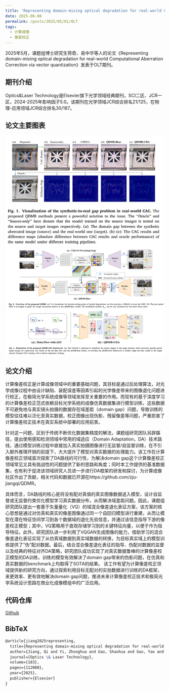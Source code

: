 ```yaml
---
title: 'Representing domain-mixing optical degradation for real-world Computational Aberration Correction via vector quantization'
date: 2025-06-08
permalink: /posts/2025/05/01/OLT
tags:
  - 计算成像
  - 像差校正
---
```


2025年5月，课题组博士研究生蒋奇、易中华等人的论文《Representing domain-mixing optical degradation for real-world Computational Aberration Correction via vector quantization》发表于OLT期刊。

## 期刊介绍

Optics&Laser Technology是Elsevier旗下光学领域经典期刊，SCI二区、JCR一区，2024-2025年影响因子5.0。该期刊在光学领域JCR综合排名21/125，在物理-应用领域JCR综合排名30/187。

## 论文主要图表
<div style="text-align:center">
<img src="/images/research/2025-05-01-OLT/Picture1.png" alt="Portfolio" style="max-width: 100%">
</div>
<div style="text-align:center">
<img src="/images/research/2025-05-01-OLT/Picture2.png" alt="Portfolio" style="max-width: 100%">
</div>
<div style="text-align:center">
<img src="/images/research/2025-05-01-OLT/Picture3.png" alt="Portfolio" style="max-width: 100%">
</div>

## 论文介绍

计算像差校正是计算成像领域中的重要基础问题，其目标是通过后处理算法，对光学成像过程中由设计缺陷、装配误差等因素引起的光学像差带来的图像退化问题进行校正，在极简光学系统成像等领域发挥至关重要的作用。而现有的基于深度学习的计算像差校正范式依赖目标光学系统的成像仿真数据集进行模型训练，这些数据不可避免地与真实镜头拍摄的数据存在域差距（domain gap）问题，导致训练的模型往往难以泛化至真实数据，校正图像出现伪影、残留像差等问题，严重损害了计算像差校正技术在真实系统中部署的应用前景。

针对这一问题，区别于传统不断优化数据集精度的解法，课题组研究团队另辟蹊径，提出使用感知检测领域中常用的域适应（Domain Adaptation，DA）技术路线，通过模型训练过程中直接加入真实拍摄图像进行无监督/自监督训练，在不引入额外推理开销的前提下，大大提升了模型对真实数据的处理能力。该工作在计算像差校正领域首次探索了DA路线的可行性，为解决domain gap这个计算像差校正领域常见又具有挑战性的问题提供了新的思路和角度；同时本工作提供的基准数据集，也有利于促进该领域研究人员进一步进行DA框架的研发和探讨，为计算成像社区作出了贡献，相关代码和数据已开源在https://github.com/zju-jiangqi/QDMR。

具体而言，DA路线的核心是将没有配对真值的真实图像数据送入模型，设计自监督或无监督约束优化模型学习真实数据分布，从而解决域差距问题。因此，课题组研究团队提出一套基于矢量量化（VQ）的域混合像差退化表征方案，该方案的核心思想是通过对仿真和真实的像差图像通过同一个自回归模型进行重建，从而让模型在潜在特征空间学习到各个数据域的退化先验信息，并通过该信息指导下游的像差校正模型；其中，VQ策略用于直观存储学习到的关键特征向量，以便于作为指导特征。此外，研究团队进一步利用了VQGAN生成图像的能力，借助学习的混合像差退化表征实现了从仿真域数据到真实域数据的转换，为目标真实域上的模型训练提供了“伪”配对数据。最后，结合混合像差退化表征的指导、伪配对数据的监督以及经典的特征对齐DA策略，研究团队成功实现了对真实数据鲁棒的计算像差校正模型的DA训练，训练的模型有效解决了domain gap带来的伪影问题，在仿真和真实数据的benchmark上均取得了SOTA的结果。
该工作有望为计算像差校正领域提供新的研究方向，通过探索利用目标无配对的实拍数据进行训练的DA框架，来更效率、更有效地解决domain gap问题，推进未来计算像差校正技术和极简光学系统设计思路在商业化成像模组中的广泛应用。

## 代码仓库
<a href="https://github.com/zju-jiangqi/QDMR" target="_blank">Github<br></a>


## BibTeX
```tex
@article{jiang2025representing,
  title={Representing domain-mixing optical degradation for real-world Computational Aberration Correction via vector quantization},
  author={Jiang, Qi and Yi, Zhonghua and Gao, Shaohua and Gao, Yao and Qian, Xiaolong and Shi, Hao and Sun, Lei and Niu, Jinxing and Wang, Kaiwei and Yang, Kailun and others},
  journal={Optics \& Laser Technology},
  volume={183},
  pages={112080},
  year={2025},
  publisher={Elsevier}
}
```

